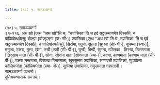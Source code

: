 ```yaml
---
title: (१०) ५. सामञ्ञवग्गो

---
```

(१०) ५. सामञ्ञवग्गो  
९१-११६. अथ खो [एत्थ ‘‘अथ खो’’ति च, ‘‘उपासिका’’ति च इदं अट्ठकथायमेव दिस्सति, न पाळिपोत्थकेसु] बोज्झा [बोज्झङ्गा (क॰ सी॰)] उपासिका [एत्थ ‘‘अथ खो’’ति च, उपासिका’’ति च इदं अट्ठकथायमेव दिस्सति, न पाळिपोत्थकेसु], सिरीमा, पदुमा, सुतना [सुधना (सी॰ पी॰), सुधम्मा (स्या॰)], मनुजा, उत्तरा, मुत्ता, खेमा, रुची [रूपी (सी॰ पी॰)], चुन्दी, बिम्बी, सुमना, मल्लिका , तिस्सा, तिस्समाता [तिस्साय माता (सी॰ पी॰)], सोणा, सोणाय माता [सोणमाता (स्या॰)], काणा, काणमाता [काणाय माता (सी॰ पी॰)], उत्तरा नन्दमाता, विसाखा मिगारमाता, खुज्जुत्तरा उपासिका, सामावती उपासिका, सुप्पवासा कोलियधीता [कोळियधीता (स्या॰ पी॰)], सुप्पिया उपासिका, नकुलमाता गहपतानी।  
सामञ्ञवग्गो पञ्चमो।  
दुतियपण्णासकं समत्तम्।  